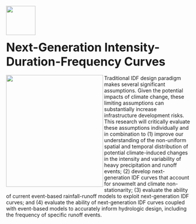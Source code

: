 <a href="https://www.serdp-estcp.org/" style="text-decoration:none"><img src="https://image.ibb.co/dW501T/SERDP.png" class="image2"  width="80" height="80" border="0" style="border-style: none;"> </a> 
  
<font size="6"> <strong>Next-Generation Intensity-Duration-Frequency Curves</strong></font> 
<br />  <br /> 
<img src="https://image.ibb.co/nO7Bao/NG_IDF.png" class="image2" width="265" height="306.4" align="left" border="0" style="border-style: none;"> Traditional IDF design paradigm makes several significant assumptions. Given the potential impacts of climate change, these limiting assumptions can substantially increase infrastructure development risks. This research will critically evaluate these assumptions individually and in combination to (1) improve our understanding of the non-uniform spatial and temporal distribution of potential climate-induced changes in the intensity and variability of heavy precipitation and runoff events; (2) develop next-generation IDF curves that account for snowmelt and climate non-stationarity; (3) evaluate the ability of current event-based rainfall-runoff models to exploit next-generation IDF curves; and (4) evaluate the ability of next-generation IDF curves coupled with event-based models to accurately inform hydrologic design, including the frequency of specific runoff events.


<!--<a style="white-space: nowrap" href="https://www.serdp-estcp.org/Program-Areas/Resource-Conservation-and-Resiliency/Natural-Resources/Cold-Regions-Ecology-and-Management/RC-2546" style="font-size: 25px;"><strong>Next-Generation Intensity-Duration-Frequency Curves</strong></a> -->


